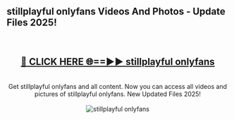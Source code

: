 <h2>stillplayful onlyfans Videos And Photos - Update Files 2025!</h2>
<br>
<div align="center">
<h2><a href="https://linkcuts.com/hfmhzwbr" rel="nofollow">🔴 CLICK HERE 🌐==►► stillplayful onlyfans</a></h2>
<br>
Get stillplayful onlyfans and all content. Now you can access all videos and pictures of stillplayful onlyfans. New Updated Files 2025!
<br>
<br>
<a href="https://linkcuts.com/hfmhzwbr" rel="nofollow" data-target="animated-image.originalLink"><img src="https://i.ibb.co.com/WyWwxjT/player-gif2.gif" alt="stillplayful onlyfans" style="max-width: 100%; display: inline-block;" data-target="animated-image.originalImage"></a>
</div>
<br>